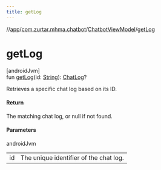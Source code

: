 ```yaml
---
title: getLog
---
```

//[app](../../../index.html)/[com.zurtar.mhma.chatbot](../index.html)/[ChatbotViewModel](index.html)/[getLog](get-log.html)



# getLog



[androidJvm]\
fun [getLog](get-log.html)(id: [String](https://kotlinlang.org/api/core/kotlin-stdlib/kotlin/-string/index.html)): [ChatLog](../../com.zurtar.mhma.data/-chat-log/index.html)?



Retrieves a specific chat log based on its ID.



#### Return



The matching chat log, or null if not found.



#### Parameters


androidJvm

| | |
|---|---|
| id | The unique identifier of the chat log. |



